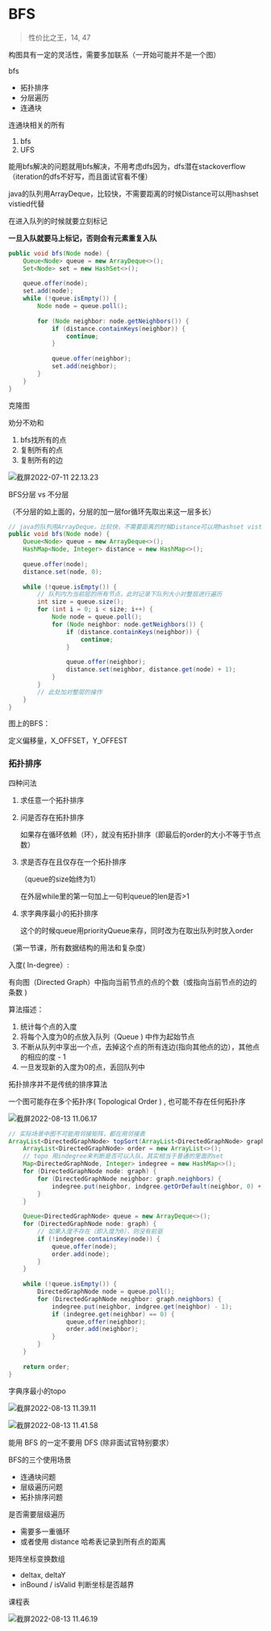 # BFS

> 性价比之王，14, 47

构图具有一定的灵活性，需要多加联系（一开始可能并不是一个图）

bfs

- 拓扑排序
- 分层遍历
- 连通块

连通块相关的所有

1. bfs
2. UFS

能用bfs解决的问题就用bfs解决，不用考虑dfs因为，dfs潜在stackoverflow（iteration的dfs不好写，而且面试官看不懂）

java的队列用ArrayDeque，比较快，不需要距离的时候Distance可以用hashset vistied代替



在进入队列的时候就要立刻标记

**一旦入队就要马上标记，否则会有元素重复入队**

```java
public void bfs(Node node) {
    Queue<Node> queue = new ArrayDeque<>();
    Set<Node> set = new HashSet<>();
    
    queue.offer(node);
    set.add(node);
    while (!queue.isEmpty()) {
        Node node = queue.poll();
        
        for (Node neighbor: node.getNeighbors()) {
            if (distance.containKeys(neighbor)) {
                continue;
            }
            
            queue.offer(neighbor);
            set.add(neighbor);
        }
    }
}
```



克隆图

劝分不劝和

1. bfs找所有的点
2. 复制所有的点
3. 复制所有的边



![截屏2022-07-11 22.13.23](https://xingqiu-tuchuang-1256524210.cos.ap-shanghai.myqcloud.com/3978/%E6%88%AA%E5%B1%8F2022-07-11%2022.13.23.png)





BFS分层 vs 不分层

（不分层的如上面的，分层的加一层for循环先取出来这一层多长）

```java
// java的队列用ArrayDeque，比较快，不需要距离的时候Distance可以用hashset vistied代替
public void bfs(Node node) {
    Queue<Node> queue = new ArrayDeque<>();
    HashMap<Node, Integer> distance = new HashMap<>();
    
    queue.offer(node);
    distance.set(node, 0);
    
    while (!queue.isEmpty()) {
        // 队列内为当前层的所有节点，此时记录下队列大小对整层进行遍历
        int size = queue.size();
        for (int i = 0; i < size; i++) {
            Node node = queue.poll();
            for (Node neighbor: node.getNeighbors()) {
                if (distance.containKeys(neighbor)) {
                    continue;
                }
                
                queue.offer(neighbor);
                distance.set(neighbor, distance.get(node) + 1);
            }
        }
        // 此处加对整层的操作
    }
}
```



图上的BFS：

定义偏移量，X_OFFSET，Y_OFFEST





### 拓扑排序

四种问法

1. 求任意一个拓扑排序

2. 问是否存在拓扑排序

   如果存在循环依赖（环），就没有拓扑排序（即最后的order的大小不等于节点数）

3. 求是否存在且仅存在一个拓扑排序

   （queue的size始终为1）

   在外层while里的第一句加上一句判queue的len是否>1

4. 求字典序最小的拓扑排序

   这个的时候queue用priorityQueue来存，同时改为在取出队列时放入order

   

（第一节课，所有数据结构的用法和复杂度）



入度( In-degree）:

有向图（Directed Graph）中指向当前节点的点的个数（或指向当前节点的边的条数 )

算法描述：

1. 统计每个点的入度
2. 将每个入度为0的点放入队列（Queue ) 中作为起始节点
3. 不断从队列中享出一个点，去掉这个点的所有连边(指向其他点的边），其他点的相应的度 - 1
4. 一旦发现新的入度为0的点，丢回队列中



拓扑排序并不是传统的排序算法

一个图可能存在多个拓扑序( Topological Order ) , 也可能不存在任何拓扑序

![截屏2022-08-13 11.06.17](https://xingqiu-tuchuang-1256524210.cos.ap-shanghai.myqcloud.com/3978/%E6%88%AA%E5%B1%8F2022-08-13%2011.06.17.png)

```java
// 实际场景中图不可能用邻接矩阵，都在用邻接表
ArrayList<DirectedGraphNode> topSort(ArrayList<DirectedGraphNode> graph) {
    ArrayList<DirectedGraphNode> order = new ArrayList<>();
    // topo 用indegree来判断是否可以入队，其实相当于普通的里面的set
    Map<DirectedGraphNode, Integer> indegree = new HashMap<>();
    for (DirectedGraphNode node: graph) {
        for (DirectedGraphNode neighbor: graph.neighbors) {
            indegree.put(neighbor, indgree.getOrDefault(neighbor, 0) + 1);
        }
    }
    
    Queue<DirectedGraphNode> queue = new ArrayDeque<>();
    for (DirectedGraphNode node: graph) {
        // 如果入度不存在（即入度为0），则没有前驱
        if (!indegree.containsKey(node)) {
            queue,offer(node);
            order.add(node);
        }
    }
    
    while (!queue.isEmpty()) {
        DirectedGraphNode node = queue.poll();
        for (DirectedGraphNode neighbor: graph.neighbors) {
            indegree.put(neighbor, indgree.get(neighbor) - 1);
            if (indegree.get(neighbor) == 0) {
                queue,offer(neighbor);
                order.add(neighbor);
            }
        }
    }
    
    return order;
}
```





字典序最小的topo

![截屏2022-08-13 11.39.11](https://xingqiu-tuchuang-1256524210.cos.ap-shanghai.myqcloud.com/3978/%E6%88%AA%E5%B1%8F2022-08-13%2011.39.11.png)





![截屏2022-08-13 11.41.58](https://xingqiu-tuchuang-1256524210.cos.ap-shanghai.myqcloud.com/3978/%E6%88%AA%E5%B1%8F2022-08-13%2011.41.58.png)



能用 BFS 的一定不要用 DFS (除非面试官特别要求）

BFS的三个使用场景

- 连通块问题
- 层级遍历问题
- 拓扑排序问题

是否需要层级遍历

- 需要多一重循环
- 或者使用 distance 哈希表记录到所有点的距离

矩阵坐标变换数组

- deltax, deltaY
- inBound / isValid 判断坐标是否越界





课程表

![截屏2022-08-13 11.46.19](https://xingqiu-tuchuang-1256524210.cos.ap-shanghai.myqcloud.com/3978/%E6%88%AA%E5%B1%8F2022-08-13%2011.46.19.png)

